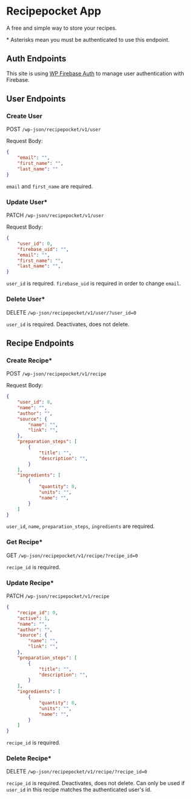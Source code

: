 # Recipepocket App
A free and simple way to store your recipes.

\* Asterisks mean you must be authenticated to use this endpoint.

## Auth Endpoints
This site is using [WP Firebase Auth](https://github.com/stevenwett/wp-firebase-auth) to manage user authentication with Firebase.

## User Endpoints
### Create User
POST `/wp-json/recipepocket/v1/user`

Request Body:
```json
{
	"email": "",
	"first_name": "",
	"last_name": ""
}
```
`email` and `first_name` are required.

### Update User\*
PATCH `/wp-json/recipepocket/v1/user`

Request Body:
```json
{
	"user_id": 0,
	"firebase_uid": "",
	"email": "",
	"first_name": "",
	"last_name": "",
}
```
`user_id` is required. `firebase_uid` is required in order to change `email`.

### Delete User\*
DELETE `/wp-json/recipepocket/v1/user/?user_id=0`

`user_id` is required. Deactivates, does not delete.

## Recipe Endpoints

### Create Recipe\*
POST `/wp-json/recipepocket/v1/recipe`

Request Body:
```json
{
	"user_id": 0,
	"name": "",
	"author": "",
	"source": {
		"name": "",
		"link": "",
	},
	"preparation_steps": [
		{
			"title": "",
			"description": "",
		}
	],
	"ingredients": [
		{
			"quantity": 0,
			"units": "",
			"name": "",
		}
	]
}
```
`user_id`, `name`, `preparation_steps`, `ingredients` are required.

### Get Recipe\*
GET `/wp-json/recipepocket/v1/recipe/?recipe_id=0`

`recipe_id` is required.

### Update Recipe\*
PATCH `/wp-json/recipepocket/v1/recipe`

```json
{
	"recipe_id": 0,
	"active": 1,
	"name": "",
	"author": "",
	"source": {
		"name": "",
		"link": "",
	},
	"preparation_steps": [
		{
			"title": "",
			"description": "",
		}
	],
	"ingredients": [
		{
			"quantity": 0,
			"units": "",
			"name": "",
		}
	]
}
```
`recipe_id` is required.

### Delete Recipe\*
DELETE `/wp-json/recipepocket/v1/recipe/?recipe_id=0`

`recipe_id` is required. Deactivates, does not delete. Can only be used if `user_id` in this recipe matches the authenticated user's id.
